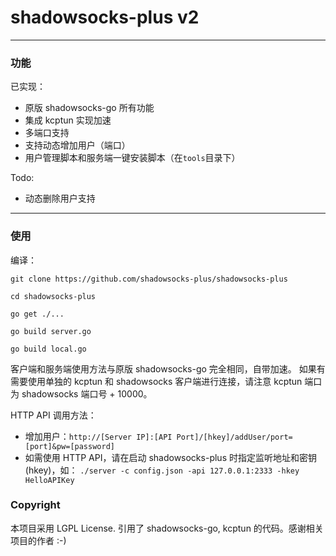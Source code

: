 # shadowsocks-plus v2
---
### 功能
已实现：
- 原版 shadowsocks-go 所有功能
- 集成 kcptun 实现加速
- 多端口支持
- 支持动态增加用户（端口）
- 用户管理脚本和服务端一键安装脚本（在`tools`目录下）

Todo:
- 动态删除用户支持

---
### 使用
编译：
```
git clone https://github.com/shadowsocks-plus/shadowsocks-plus

cd shadowsocks-plus

go get ./...

go build server.go

go build local.go
```
客户端和服务端使用方法与原版 shadowsocks-go 完全相同，自带加速。
如果有需要使用单独的 kcptun 和 shadowsocks 客户端进行连接，请注意 kcptun 端口为 shadowsocks 端口号 + 10000。

HTTP API 调用方法：
- 增加用户：`http://[Server IP]:[API Port]/[hkey]/addUser/port=[port]&pw=[password]`
- 如需使用 HTTP API，请在启动 shadowsocks-plus 时指定监听地址和密钥 (hkey)，如：
  `./server -c config.json -api 127.0.0.1:2333 -hkey HelloAPIKey`

### Copyright
本项目采用 LGPL License.
引用了 shadowsocks-go, kcptun 的代码。感谢相关项目的作者 :-)
